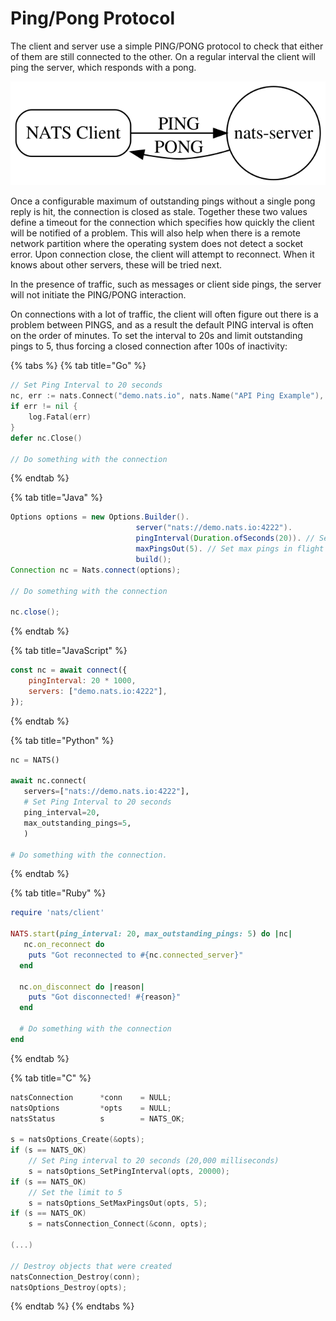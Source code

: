 # Ping/Pong Protocol

The client and server use a simple PING/PONG protocol to check that either of them are still connected to the other. On a regular interval the client will ping the server, which responds with a pong.

![](../../../.gitbook/assets/pingpong.svg)

Once a configurable maximum of outstanding pings without a single pong reply is hit, the connection is closed as stale. Together these two values define a timeout for the connection which specifies how quickly the client will be notified of a problem. This will also help when there is a remote network partition where the operating system does not detect a socket error. Upon connection close, the client will attempt to reconnect. When it knows about other servers, these will be tried next.

In the presence of traffic, such as messages or client side pings, the server will not initiate the PING/PONG interaction.

On connections with a lot of traffic, the client will often figure out there is a problem between PINGS, and as a result the default PING interval is often on the order of minutes. To set the interval to 20s and limit outstanding pings to 5, thus forcing a closed connection after 100s of inactivity:

{% tabs %}
{% tab title="Go" %}
```go
// Set Ping Interval to 20 seconds
nc, err := nats.Connect("demo.nats.io", nats.Name("API Ping Example"), nats.PingInterval(20*time.Second), nats.MaxPingsOutstanding(5))
if err != nil {
    log.Fatal(err)
}
defer nc.Close()

// Do something with the connection
```
{% endtab %}

{% tab title="Java" %}
```java
Options options = new Options.Builder().
                            server("nats://demo.nats.io:4222").
                            pingInterval(Duration.ofSeconds(20)). // Set Ping Interval
                            maxPingsOut(5). // Set max pings in flight
                            build();
Connection nc = Nats.connect(options);

// Do something with the connection

nc.close();
```
{% endtab %}

{% tab title="JavaScript" %}
```javascript
const nc = await connect({
    pingInterval: 20 * 1000,
    servers: ["demo.nats.io:4222"],
});
```
{% endtab %}

{% tab title="Python" %}
```python
nc = NATS()

await nc.connect(
   servers=["nats://demo.nats.io:4222"],
   # Set Ping Interval to 20 seconds
   ping_interval=20,
   max_outstanding_pings=5,
   )

# Do something with the connection.
```
{% endtab %}

{% tab title="Ruby" %}
```ruby
require 'nats/client'

NATS.start(ping_interval: 20, max_outstanding_pings: 5) do |nc|
   nc.on_reconnect do
    puts "Got reconnected to #{nc.connected_server}"
  end

  nc.on_disconnect do |reason|
    puts "Got disconnected! #{reason}"
  end

  # Do something with the connection
end
```
{% endtab %}

{% tab title="C" %}
```c
natsConnection      *conn    = NULL;
natsOptions         *opts    = NULL;
natsStatus          s        = NATS_OK;

s = natsOptions_Create(&opts);
if (s == NATS_OK)
    // Set Ping interval to 20 seconds (20,000 milliseconds)
    s = natsOptions_SetPingInterval(opts, 20000);
if (s == NATS_OK)
    // Set the limit to 5
    s = natsOptions_SetMaxPingsOut(opts, 5);
if (s == NATS_OK)
    s = natsConnection_Connect(&conn, opts);

(...)

// Destroy objects that were created
natsConnection_Destroy(conn);
natsOptions_Destroy(opts);
```
{% endtab %}
{% endtabs %}

